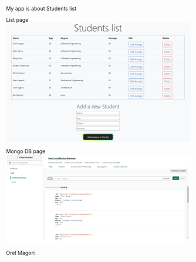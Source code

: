 

My app is about Students list

List page
<img src="Students list3.jpg"/>

Mongo DB page
<img src="Student schema - nomgoDB.jpg"/>


Orel Magori
